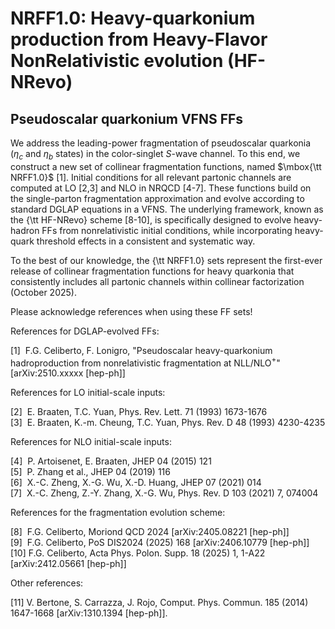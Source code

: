 # NRFF1.0: Heavy-quarkonium production from Heavy-Flavor NonRelativistic evolution (HF-NRevo)
## Pseudoscalar quarkonium VFNS FFs

We address the leading-power fragmentation of pseudoscalar quarkonia ($\eta_c$ and $\eta_b$ states) in the color-singlet $S$-wave channel. 
To this end, we construct a new set of collinear fragmentation functions, named $\mbox{\tt NRFF1.0}$ [1].
Initial conditions for all relevant partonic channels are computed at LO [2,3] and NLO in NRQCD [4-7].
These functions build on the single-parton fragmentation approximation and evolve according to standard DGLAP equations in a VFNS. 
The underlying framework, known as the {\tt HF-NRevo} scheme [8-10], 
is specifically designed to evolve heavy-hadron FFs from nonrelativistic initial conditions, 
while incorporating heavy-quark threshold effects in a consistent and systematic way.


To the best of our knowledge, the {\tt NRFF1.0} sets represent the first-ever release of collinear fragmentation functions for heavy quarkonia 
that consistently includes all partonic channels within collinear factorization (October 2025).


Please acknowledge references when using these FF sets!  


References for DGLAP-evolved FFs:

[1]&nbsp;&nbsp;F.G. Celiberto, F. Lonigro, "Pseudoscalar heavy-quarkonium hadroproduction from nonrelativistic fragmentation at NLL/NLO$^+$" [arXiv:2510.xxxxx [hep-ph]]   


References for LO initial-scale inputs:

[2]&nbsp;&nbsp;E. Braaten, T.C. Yuan, Phys. Rev. Lett. 71 (1993) 1673-1676  
[3]&nbsp;&nbsp;E. Braaten, K.-m. Cheung, T.C. Yuan, Phys. Rev. D 48 (1993) 4230-4235  


References for NLO initial-scale inputs:

[4]&nbsp;&nbsp;P. Artoisenet, E. Braaten, JHEP 04 (2015) 121  
[5]&nbsp;&nbsp;P. Zhang et al., JHEP 04 (2019) 116  
[6]&nbsp;&nbsp;X.-C. Zheng, X.-G. Wu, X.-D. Huang, JHEP 07 (2021) 014  
[7]&nbsp;&nbsp;X.-C. Zheng, Z.-Y. Zhang, X.-G. Wu, Phys. Rev. D 103 (2021) 7, 074004  


References for the fragmentation evolution scheme:

[8]&nbsp;&nbsp;F.G. Celiberto, Moriond QCD 2024 [arXiv:2405.08221 [hep-ph]]  
[9]&nbsp;&nbsp;F.G. Celiberto, PoS DIS2024 (2025) 168 [arXiv:2406.10779 [hep-ph]]  
[10]&nbsp;F.G. Celiberto, Acta Phys. Polon. Supp. 18 (2025) 1, 1-A22 [arXiv:2412.05661 [hep-ph]]  


Other references:

[11]&nbsp;V. Bertone, S. Carrazza, J. Rojo, Comput. Phys. Commun. 185 (2014) 1647-1668 [arXiv:1310.1394 [hep-ph]]. 
